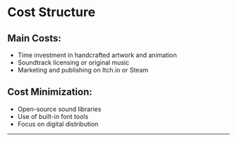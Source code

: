 # Cost Structure

## Main Costs:
- Time investment in handcrafted artwork and animation
- Soundtrack licensing or original music
- Marketing and publishing on Itch.io or Steam

## Cost Minimization:
- Open-source sound libraries
- Use of built-in font tools
- Focus on digital distribution

---